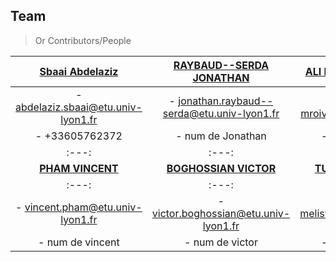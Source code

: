 ## Team

> Or Contributors/People


| <a href="https://forge.univ-lyon1.fr/p1807434" target="_blank">**Sbaai Abdelaziz**</a> | <a href="https://forge.univ-lyon1.fr/p1507907" target="_blank">**RAYBAUD--SERDA JONATHAN**</a> | <a href="https://forge.univ-lyon1.fr/p1610152" target="_blank">**ALI MROIVILI DJALOUD** </a> |
| :---: |:---:| :---:|
| - abdelaziz.sbaai@etu.univ-lyon1.fr | - jonathan.raybaud--serda@etu.univ-lyon1.fr | - djaloud.ali-mroivili@etu.univ-lyon1.fr |
| - +33605762372 | - num de Jonathan | - num de Djaloud |
| :---: |:---:| :---:|
| <a href="https://forge.univ-lyon1.fr/p1610072" target="_blank">**PHAM VINCENT**</a> | <a href="https://forge.univ-lyon1.fr/p1712615" target="_blank">**BOGHOSSIAN VICTOR**</a> | <a href="https://forge.univ-lyon1.fr/p1702053" target="_blank">**TUTOGLU MELISYA** </a> |
| :---: |:---:| :---:|
| - vincent.pham@etu.univ-lyon1.fr | - victor.boghossian@etu.univ-lyon1.fr | - melisya.tutoglu@etu.univ-lyon1.fr |
| - num de vincent | - num de victor | - num de melisya |

